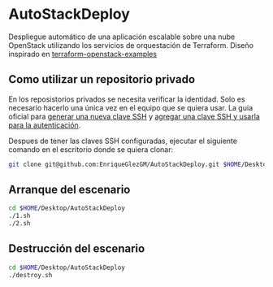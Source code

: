 # AutoStackDeploy
Despliegue automático de una aplicación escalable sobre una nube OpenStack utilizando los servicios de orquestación de Terraform. 
Diseño inspirado en [terraform-openstack-examples](https://github.com/diodonfrost/terraform-openstack-examples/tree/5c527d8628de68d1a8ab3c05184d8b310d5f14aa/04-instance-with-loadbalancer)

## Como utilizar un repositorio privado

En los reposistorios privados se necesita verificar la identidad. Solo es necesario hacerlo una única vez en el equipo que se quiera usar.
La guia oficial para [generar una nueva clave SSH](https://docs.github.com/es/authentication/connecting-to-github-with-ssh/generating-a-new-ssh-key-and-adding-it-to-the-ssh-agent#generating-a-new-ssh-key) y [agregar una clave SSH y usarla para la autenticación](https://docs.github.com/es/authentication/connecting-to-github-with-ssh/adding-a-new-ssh-key-to-your-github-account#adding-a-new-ssh-key-to-your-account).

Despues de tener las claves SSH configuradas, ejecutar el siguiente comando en el escritorio donde se quiera clonar:

```bash
git clone git@github.com:EnriqueGlezGM/AutoStackDeploy.git $HOME/Desktop
```

## Arranque del escenario

```bash
cd $HOME/Desktop/AutoStackDeploy
./1.sh
./2.sh
```

## Destrucción del escenario
```bash
cd $HOME/Desktop/AutoStackDeploy
./destroy.sh
```
